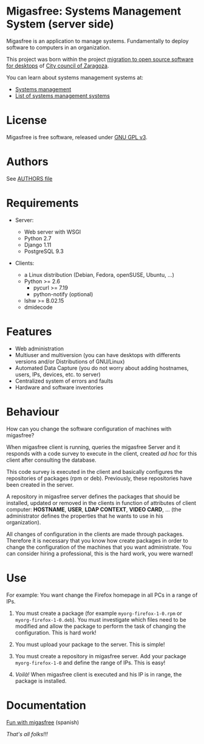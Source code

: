 Migasfree: Systems Management System (server side)
==================================================

Migasfree is an application to manage systems. Fundamentally to deploy software to computers in an organization.

This project was born within the project [migration to open source software for desktops](http://www.zaragoza.es/contenidos/azlinux/migracionescritoriosl.pdf) of [City council of Zaragoza](http://zaragozaciudad.net/azlinux).

You can learn about systems management systems at:

* [Systems management](http://en.wikipedia.org/wiki/Systems_management)
* [List of systems management systems](http://en.wikipedia.org/wiki/List_of_systems_management_systems)


License
=======

Migasfree is free software, released under [GNU GPL v3](https://github.com/migasfree/migasfree/blob/master/COPYING).


Authors
=======

See [AUTHORS file](https://github.com/migasfree/migasfree/blob/master/AUTHORS)


Requirements
============

* Server:
    + Web server with WSGI
    + Python 2.7
    + Django 1.11
    + PostgreSQL 9.3

* Clients:
    + a Linux distribution (Debian, Fedora, openSUSE, Ubuntu, ...)
    + Python >= 2.6
        - pycurl >= 7.19
        - python-notify (optional)
    + lshw >= B.02.15
    + dmidecode


Features
========

* Web administration
* Multiuser and multiversion (you can have desktops with differents versions and/or Distributions of GNU/Linux)
* Automated Data Capture (you do not worry about adding hostnames, users, IPs, devices, etc. to server)
* Centralized system of errors and faults
* Hardware and software inventories


Behaviour
=========

How can you change the software configuration of machines with migasfree?

When migasfree client is running, queries the migasfree Server and it responds with a code survey to execute in the client, created *ad hoc* for this client after consulting the database.

This code survey is executed in the client and basically configures the repositories of packages (rpm or deb). Previously, these repositories have been created in the server.

A repository in migasfree server defines the packages that should be installed, updated or removed in the clients in function of attributes of client computer: **HOSTNAME**, **USER**, **LDAP CONTEXT**, **VIDEO CARD**, ... (the administrator defines the properties that he wants to use in his organization).

All changes of configuration in the clients are made through packages. Therefore it is necessary that you know how create packages in order to change the configuration of the machines that you want administrate. You can consider hiring a professional, this is the hard work, you were warned!


Use
===

For example: You want change the Firefox homepage in all PCs in a range of IPs.

1. You must create a package (for example ``myorg-firefox-1-0.rpm`` or ``myorg-firefox-1-0.deb``). You must investigate which files need to be modified and allow the package to perform the task of changing the configuration. This is hard work!

2. You must upload your package to the server. This is simple!

3. You must create a repository in migasfree server. Add your package ``myorg-firefox-1-0`` and define the range of IPs. This is easy!

4. *Voilà!* When migasfree client is executed and his IP is in range, the package is installed.


Documentation
=============

[Fun with migasfree](http://www.migasfree.org/repo/book/html/) (spanish)

*That's all folks!!!*
